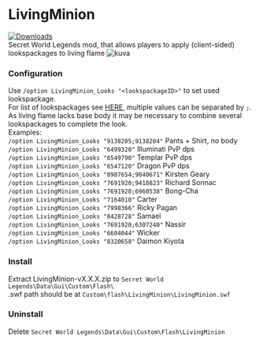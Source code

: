 # LivingMinion
[![Downloads](https://img.shields.io/github/downloads/SecretFox/LivingMinion/total?style=for-the-badge)](https://github.com/SecretFox/LivingMinion/releases)  
Secret World Legends mod, that allows players to apply (client-sided) lookspackages to living flame
![kuva](https://user-images.githubusercontent.com/25548149/225974967-51984ecb-3e51-400c-b635-310fea9cbf8b.png)

### Configuration  
Use `/option LivingMinion_Looks "<lookspackageID>"` to set used lookspackage.  
For list of lookspackages see [HERE](https://github.com/SecretFox/LivingMinion/blob/main/Lookconfig_all.txt), multiple values can be separated by `;`.  
As living flame lacks base body it may be necessary to combine several lookspackages to complete the look.  
Examples:  
`/option LivingMinion_Looks "9138205;9138204"` Pants + Shirt, no body  
`/option LivingMinion_Looks "6499320"` Illuminati PvP dps  
`/option LivingMinion_Looks "6549790"` Templar PvP dps  
`/option LivingMinion_Looks "6547120"` Dragon PvP dps  
`/option LivingMinion_Looks "8907654;9040671"` Kirsten Geary  
`/option LivingMinion_Looks "7691920;9418823"` Richard Sonnac  
`/option LivingMinion_Looks "7691920;6960538"` Bong-Cha  
`/option LivingMinion_Looks "7164010"` Carter  
`/option LivingMinion_Looks "7998366"` Ricky Pagan  
`/option LivingMinion_Looks "8428728"` Samael  
`/option LivingMinion_Looks "7691920;6307240"` Nassir  
`/option LivingMinion_Looks "6604044"` Wicker  
`/option LivingMinion_Looks "8320658"` Daimon Kiyota  


### Install
Extract LivingMinion-vX.X.X.zip to `Secret World Legends\Data\Gui\Custom\Flash\`  
.swf path should be at `Custom\flash\LivingMinion\LivingMinion.swf`

### Uninstall  
Delete `Secret World Legends\Data\Gui\Custom\Flash\LivingMinion`  
